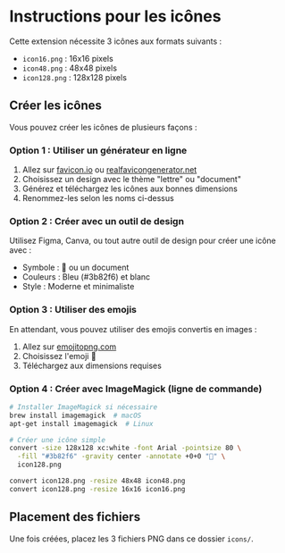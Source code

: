 # Instructions pour les icônes

Cette extension nécessite 3 icônes aux formats suivants :

- `icon16.png` : 16x16 pixels
- `icon48.png` : 48x48 pixels
- `icon128.png` : 128x128 pixels

## Créer les icônes

Vous pouvez créer les icônes de plusieurs façons :

### Option 1 : Utiliser un générateur en ligne

1. Allez sur [favicon.io](https://favicon.io/) ou [realfavicongenerator.net](https://realfavicongenerator.net/)
2. Choisissez un design avec le thème "lettre" ou "document"
3. Générez et téléchargez les icônes aux bonnes dimensions
4. Renommez-les selon les noms ci-dessus

### Option 2 : Créer avec un outil de design

Utilisez Figma, Canva, ou tout autre outil de design pour créer une icône avec :
- Symbole : 📝 ou un document
- Couleurs : Bleu (#3b82f6) et blanc
- Style : Moderne et minimaliste

### Option 3 : Utiliser des emojis

En attendant, vous pouvez utiliser des emojis convertis en images :
1. Allez sur [emojitopng.com](https://emojitopng.com/)
2. Choisissez l'emoji 📝
3. Téléchargez aux dimensions requises

### Option 4 : Créer avec ImageMagick (ligne de commande)

```bash
# Installer ImageMagick si nécessaire
brew install imagemagick  # macOS
apt-get install imagemagick  # Linux

# Créer une icône simple
convert -size 128x128 xc:white -font Arial -pointsize 80 \
  -fill "#3b82f6" -gravity center -annotate +0+0 "📝" \
  icon128.png

convert icon128.png -resize 48x48 icon48.png
convert icon128.png -resize 16x16 icon16.png
```

## Placement des fichiers

Une fois créées, placez les 3 fichiers PNG dans ce dossier `icons/`.
